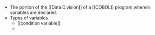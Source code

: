 - The portion of the [[Data Division]] of a [[COBOL]] program wherein variables are declared.
- Types of variables
	- [[condition variable]]
	-